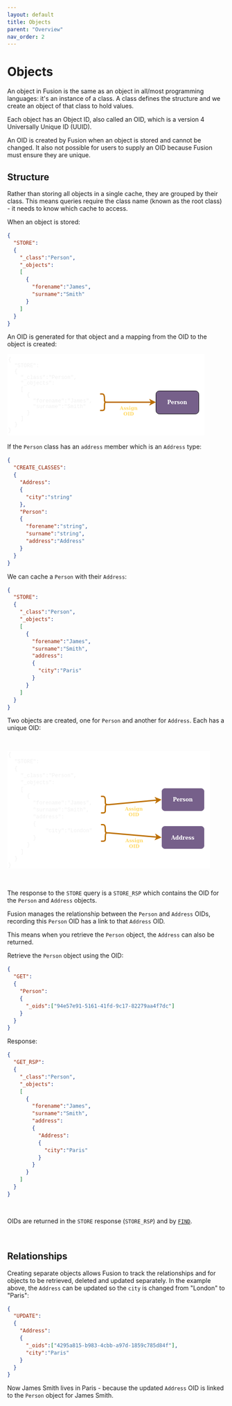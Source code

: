 ```yaml
---
layout: default
title: Objects
parent: "Overview"
nav_order: 2
---
```


# Objects
An object in Fusion is the same as an object in all/most programming languages: it's an instance of a class. A class defines the structure and we create an object of that class to hold values.

Each object has an Object ID, also called an OID, which is a version 4 Universally Unique ID (UUID). 

An OID is created by Fusion when an object is stored and cannot be changed. It also not possible for users to supply an OID because Fusion must ensure they are unique.


## Structure
Rather than storing all objects in a single cache, they are grouped by their class. This means queries require the class name (known as the root class) - it needs to know which cache to access.


When an object is stored:

```json
{
  "STORE":
  {
    "_class":"Person",
    "_objects":
    [
      {
        "forename":"James",
        "surname":"Smith"
      }
    ]        
  }
}
```

An OID is generated for that object and a mapping from the OID to the object is created:


![Oid to objects map](images/objects_1_storetobject.png)



If the `Person` class has an `address` member which is an `Address` type:

```json
{
  "CREATE_CLASSES":
  {    
    "Address":
    {
      "city":"string"
    },
    "Person":
    {
      "forename":"string",
      "surname":"string",
      "address":"Address"
    }
  }
}
```

We can cache a `Person` with their `Address`:

```json
{
  "STORE":
  {
    "_class":"Person",
    "_objects":
    [
      {
        "forename":"James",
        "surname":"Smith",
        "address":
        {
          "city":"Paris"
        }
      }
    ]        
  }
}
```

Two objects are created, one for `Person` and another for `Address`. Each has a unique OID:

<br/>

![Oid to objects map](images/objects_2_storetobject.png)


<br/>

The response to the `STORE` query is a `STORE_RSP` which contains the OID for the `Person` and `Address` objects. 

Fusion manages the relationship between the `Person` and `Address` OIDs, recording this `Person` OID has a link to that `Address` OID.

This means when you retrieve the `Person` object, the `Address` can also be returned.

Retrieve the `Person` object using the OID:
```json
{
  "GET":
  {
    "Person":
    {
      "_oids":["94e57e91-5161-41fd-9c17-82279aa4f7dc"]
    }
  }
}
```

Response:
```json
{
  "GET_RSP":
  {
    "_class":"Person",
    "_objects":
    [
      {
        "forename":"James",
        "surname":"Smith",
        "address":
        {
          "Address":
          {
            "city":"Paris"
          }          
        }
      }
    ]
  }
}
```
<br/>

OIDs are returned in the `STORE` response (`STORE_RSP`) and by [`FIND`](find/find.md).

<br/>

## Relationships
Creating separate objects allows Fusion to track the relationships and for objects to be retrieved, deleted and updated separately. In the example above, the `Address` can be updated so the `city` is changed from "London" to "Paris":

```json
{
  "UPDATE":
  {
    "Address":
    {
      "_oids":["4295a815-b983-4cbb-a97d-1859c785d84f"],
      "city":"Paris"
    }
  }
}
```

Now James Smith lives in Paris - because the updated `Address` OID is linked to the `Person` object for James Smith.